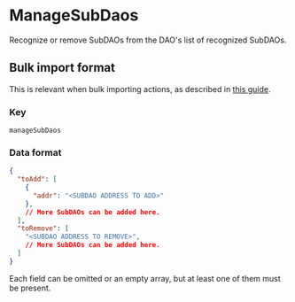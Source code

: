 # ManageSubDaos

Recognize or remove SubDAOs from the DAO's list of recognized SubDAOs.

## Bulk import format

This is relevant when bulk importing actions, as described in [this
guide](https://github.com/DA0-DA0/dao-dao-ui/wiki/Bulk-importing-actions).

### Key

`manageSubDaos`

### Data format

```json
{
  "toAdd": [
    {
      "addr": "<SUBDAO ADDRESS TO ADD>"
    },
    // More SubDAOs can be added here.
  ],
  "toRemove": [
    "<SUBDAO ADDRESS TO REMOVE>",
    // More SubDAOs can be added here.
  ]
}
```

Each field can be omitted or an empty array, but at least one of them must be
present.
